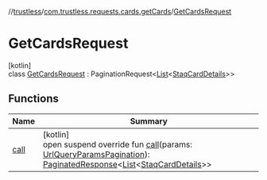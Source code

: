 //[trustless](../../../index.md)/[com.trustless.requests.cards.getCards](../index.md)/[GetCardsRequest](index.md)

# GetCardsRequest

[kotlin]\
class [GetCardsRequest](index.md) : PaginationRequest&lt;[List](https://kotlinlang.org/api/latest/jvm/stdlib/kotlin.collections/-list/index.html)&lt;[StaqCardDetails](../../com.trustless.requests.cards/-staq-card-details/index.md)&gt;&gt;

## Functions

| Name | Summary |
|---|---|
| [call](call.md) | [kotlin]<br>open suspend override fun [call](call.md)(params: [UrlQueryParamsPagination](../../com.trustless.requests.accounts.getAccounts/-url-query-params-pagination/index.md)): [PaginatedResponse](../../com.trustless.paginator/-paginated-response/index.md)&lt;[List](https://kotlinlang.org/api/latest/jvm/stdlib/kotlin.collections/-list/index.html)&lt;[StaqCardDetails](../../com.trustless.requests.cards/-staq-card-details/index.md)&gt;&gt; |
